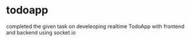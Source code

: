 # todoapp
completed the given task on develeoping realtime TodoApp with frontend and backend using socket.io 
